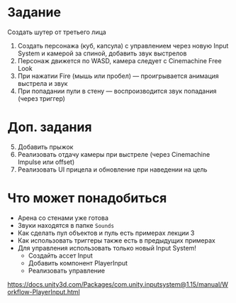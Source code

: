 # Задание

Создать шутер от третьего лица

1. Создать персонажа (куб, капсула) с управлением через новую Input System и камерой за спиной, добавить звук выстрелов
2. Персонаж движется по WASD, камера следует с Cinemachine Free Look
3. При нажатии Fire (мышь или пробел) — проигрывается анимация выстрела и звук
4. При попадании пули в стену — воспроизводится звук попадания (через триггер)

# Доп. задания

5. Добавить прыжок 
6. Реализовать отдачу камеры при выстреле (через Cinemachine Impulse или offset)
7. Реализовать UI прицела и обновление при наведении на цель

# Что может понадобиться

- Арена со стенами уже готова
- Звуки находятся в папке `Sounds`
- Как сделать пул объектов и пуль есть примерах лекции 3
- Как использовать триггеры также есть в предыдущих примерах
- Для управления использовать только новый Input System!
  - Создайть ассет Input
  - Добавить компонент PlayerInput
  - Реализовать управление

https://docs.unity3d.com/Packages/com.unity.inputsystem@1.15/manual/Workflow-PlayerInput.html
